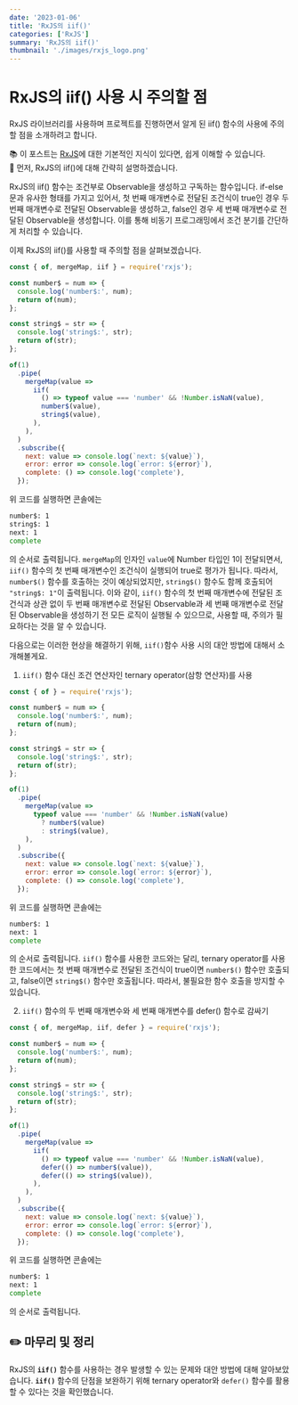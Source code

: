 ```yaml
---
date: '2023-01-06'
title: 'RxJS의 iif()'
categories: ['RxJS']
summary: 'RxJS의 iif()'
thumbnail: './images/rxjs_logo.png'
---
```


# RxJS의 iif() 사용 시 주의할 점

RxJS 라이브러리를 사용하며 프로젝트를 진행하면서 알게 된 iif() 함수의 사용에 주의할 점을 소개하려고 합니다.

<aside>
📚 이 포스트는 <a href="https://rxjs.dev/">RxJS</a>에 대한 기본적인 지식이 있다면, 쉽게 이해할 수 있습니다.

</aside>

<aside>
📝 먼저, RxJS의 iif()에 대해 간략히 설명하겠습니다.

RxJS의 iif() 함수는 조건부로 Observable을 생성하고 구독하는 함수입니다. if-else 문과 유사한 형태를 가지고 있어서, 첫 번째 매개변수로 전달된 조건식이 true인 경우 두 번째 매개변수로 전달된 Observable을 생성하고, false인 경우 세 번째 매개변수로 전달된 Observable을 생성합니다. 이를 통해 비동기 프로그래밍에서 조건 분기를 간단하게 처리할 수 있습니다.

</aside>

이제 RxJS의 iif()를 사용할 때 주의할 점을 살펴보겠습니다.

```jsx
const { of, mergeMap, iif } = require('rxjs');

const number$ = num => {
  console.log('number$:', num);
  return of(num);
};

const string$ = str => {
  console.log('string$:', str);
  return of(str);
};

of(1)
  .pipe(
    mergeMap(value =>
      iif(
        () => typeof value === 'number' && !Number.isNaN(value),
        number$(value),
        string$(value),
      ),
    ),
  )
  .subscribe({
    next: value => console.log(`next: ${value}`),
    error: error => console.log(`error: ${error}`),
    complete: () => console.log('complete'),
  });
```

위 코드를 실행하면 콘솔에는

```bash
number$: 1
string$: 1
next: 1
complete
```

의 순서로 출력됩니다. `mergeMap`의 인자인 `value`에 Number 타입인 1이 전달되면서, `iif()` 함수의 첫 번째 매개변수인 조건식이 실행되어 true로 평가가 됩니다. 따라서, `number$()` 함수를 호출하는 것이 예상되었지만, `string$()` 함수도 함께 호출되어 `"string$: 1"`이 출력됩니다. 이와 같이, `iif()` 함수의 첫 번째 매개변수에 전달된 조건식과 상관 없이 두 번째 매개변수로 전달된 Observable과 세 번째 매개변수로 전달된 Observable을 생성하기 전 모든 로직이 실행될 수 있으므로, 사용할 때, 주의가 필요하다는 것을 알 수 있습니다.

다음으로는 이러한 현상을 해결하기 위해, `iif()`함수 사용 시의 대안 방법에 대해서 소개해볼게요.

1. `iif()` 함수 대신 조건 연산자인 ternary operator(삼항 연산자)를 사용

```jsx
const { of } = require('rxjs');

const number$ = num => {
  console.log('number$:', num);
  return of(num);
};

const string$ = str => {
  console.log('string$:', str);
  return of(str);
};

of(1)
  .pipe(
    mergeMap(value =>
      typeof value === 'number' && !Number.isNaN(value)
        ? number$(value)
        : string$(value),
    ),
  )
  .subscribe({
    next: value => console.log(`next: ${value}`),
    error: error => console.log(`error: ${error}`),
    complete: () => console.log('complete'),
  });
```

위 코드를 실행하면 콘솔에는

```bash
number$: 1
next: 1
complete
```

의 순서로 출력됩니다. `iif()` 함수를 사용한 코드와는 달리, ternary operator를 사용한 코드에서는 첫 번째 매개변수로 전달된 조건식이 true이면 `number$()` 함수만 호출되고, false이면 `string$()` 함수만 호출됩니다. 따라서, 불필요한 함수 호출을 방지할 수 있습니다.

2. `iif()` 함수의 두 번째 매개변수와 세 번째 매개변수를 defer() 함수로 감싸기

```jsx
const { of, mergeMap, iif, defer } = require('rxjs');

const number$ = num => {
  console.log('number$:', num);
  return of(num);
};

const string$ = str => {
  console.log('string$:', str);
  return of(str);
};

of(1)
  .pipe(
    mergeMap(value =>
      iif(
        () => typeof value === 'number' && !Number.isNaN(value),
        defer(() => number$(value)),
        defer(() => string$(value)),
      ),
    ),
  )
  .subscribe({
    next: value => console.log(`next: ${value}`),
    error: error => console.log(`error: ${error}`),
    complete: () => console.log('complete'),
  });
```

위 코드를 실행하면 콘솔에는

```bash
number$: 1
next: 1
complete
```

의 순서로 출력됩니다.

## ✏️ 마무리 및 정리

RxJS의 **`iif()`** 함수를 사용하는 경우 발생할 수 있는 문제와 대안 방법에 대해 알아보았습니다. **`iif()`** 함수의 단점을 보완하기 위해 ternary operator와 `defer()` 함수를 활용할 수 있다는 것을 확인했습니다.

